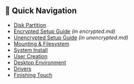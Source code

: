 ## 📌 Quick Navigation
- [Disk Partition](#disk-partition)
- [Encrypted Setup Guide](#encrypted-setup) *(in encrypted.md)*
- [Unencrypted Setup Guide](#unencrypted-lvm) *(in unencrypted.md)*
- [Mounting & Filesystem](#mount-partition)
- [System Install](#install-core-system)
- [User Creation](#enter-chroot-and-setup-root-passwd-and-user)
- [Desktop Environment](#desktop-environment-installation)
- [Drivers](#install-drivers)
- [Finishing Touch](#bootloader-final-touch)
